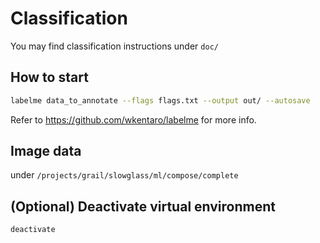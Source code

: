 # Classification
You may find classification instructions under `doc/`

## How to start

```bash
labelme data_to_annotate --flags flags.txt --output out/ --autosave
```

Refer to https://github.com/wkentaro/labelme for more info.

## Image data
under `/projects/grail/slowglass/ml/compose/complete`

## (Optional) Deactivate virtual environment
```bash
deactivate
```
